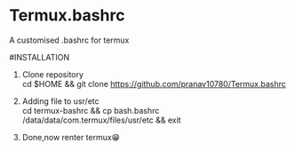 # Termux.bashrc  
A customised .bashrc for termux  

#INSTALLATION  

1. Clone repository  
cd $HOME && git clone https://github.com/pranav10780/Termux.bashrc  

2. Adding file to usr/etc  
cd termux-bashrc && cp bash.bashrc /data/data/com.termux/files/usr/etc && exit

3. Done,now renter termux😁
